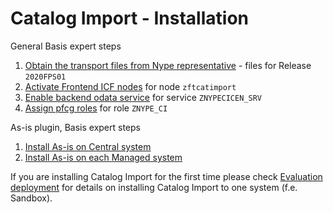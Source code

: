 # Catalog Import - Installation

General Basis expert steps
1. [Obtain the transport files from Nype representative](/inst/step-1.md) - files for Release `2020FPS01` 
2. [Activate Frontend ICF nodes](/inst/step-2.md) for node `zftcatimport`
3. [Enable backend odata service](/inst/step-3.md) for service `ZNYPECICEN_SRV`
4. [Assign pfcg roles](/inst/step-4.md) for role `ZNYPE_CI`

As-is plugin, Basis expert steps<br>
1. [Install As-is on Central system](http://help.fioritracker.org/2020FPS01/#/inst/asis/cen.md)
2. [Install As-is on each Managed system](http://help.fioritracker.org/2020FPS01/#/inst/asis/man.md)

If you are installing Catalog Import for the first time please check [Evaluation deployment](ci/FPS01/eval-dep.md) for details on installing Catalog Import to one system (f.e. Sandbox).